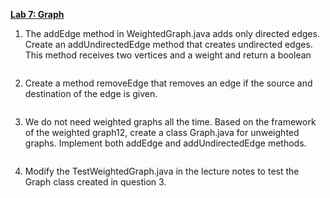 **<ins>Lab 7: Graph</ins>**<br>

1. The addEdge method in WeightedGraph.java adds only directed edges. Create an
   addUndirectedEdge method that creates undirected edges. This method receives two vertices
   and a weight and return a boolean

```java

```

2. Create a method removeEdge that removes an edge if the source and destination of the edge
   is given.
```java


```

3. We do not need weighted graphs all the time. Based on the framework of the weighted
   graph12, create a class Graph.java for unweighted graphs. Implement both addEdge and
   addUndirectedEdge methods.

```java

```

4. Modify the TestWeightedGraph.java in the lecture notes to test the Graph class created in
   question 3.

```java

```